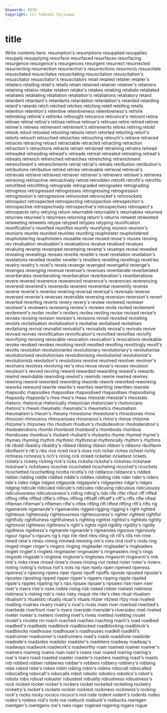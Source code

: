 ```yaml
---
Keywords: 8910 
Copyright: (C) Takeshi Fujisawa
---
```


# title

Write contents here.
 resumption's resumptions resupplied resupplies resupply resupplying resurface
resurfaced resurfaces resurfacing resurgence resurgence's resurgences resurgent resurrect resurrected resurrecting
resurrection resurrection's resurrections resurrects resuscitate resuscitated resuscitates resuscitating resuscitation resuscitation's
resuscitator resuscitator's resuscitators retail retailed retailer retailer's retailers retailing retail's
retails retain retained retainer retainer's retainers retaining retains retake retaken
retake's retakes retaking retaliate retaliated retaliates retaliating retaliation retaliation's retaliations
retaliatory retard retardant retardant's retardants retardation retardation's retarded retarding retard's
retards retch retched retches retching retell retelling retells retention retention's
retentive retentiveness retentiveness's rethink rethinking rethink's rethinks rethought reticence reticence's
reticent retina retinae retinal retina's retinas retinue retinue's retinues retire
retired retiree retiree's retirees retirement retirement's retirements retires retiring retold
retook retool retooled retooling retools retort retorted retorting retort's retorts
retouch retouched retouches retouching retouch's retrace retraced retraces retracing retract
retractable retracted retracting retraction retraction's retractions retracts retrain retrained retraining
retrains retread retreaded retreading retread's retreads retreat retreated retreating retreat's
retreats retrench retrenched retrenches retrenching retrenchment retrenchment's retrenchments retrial retrial's
retrials retribution retribution's retributions retributive retried retries retrievable retrieval retrieval's
retrievals retrieve retrieved retriever retriever's retrievers retrieve's retrieves retrieving retroactive
retroactively retrod retrodden retrofit retrofit's retrofits retrofitted retrofitting retrograde retrograded
retrogrades retrograding retrogress retrogressed retrogresses retrogressing retrogression retrogression's retrogressive retrorocket
retrorocket's retrorockets retrospect retrospected retrospecting retrospection retrospection's retrospective retrospectively retrospective's
retrospectives retrospect's retrospects retry retrying return returnable returnable's returnables returned
returnee returnee's returnees returning return's returns retweet retweeted retweeting retweets
retype retyped retypes retyping reunification reunification's reunified reunifies reunify reunifying
reunion reunion's reunions reunite reunited reunites reuniting reupholster reupholstered reupholstering
reupholsters reusable reuse reused reuse's reuses reusing rev revaluation revaluation's
revaluations revalue revalued revalues revaluing revamp revamped revamping revamp's revamps
reveal revealed revealing revealings reveals reveille reveille's revel revelation revelation's
revelations revelled reveller reveller's revellers revelling revellings revelries revelry revelry's
revel's revels revenge revenged revengeful revenge's revenges revenging revenue revenue's
revenues reverberate reverberated reverberates reverberating reverberation reverberation's reverberations revere revered
reverence reverenced reverence's reverences reverencing reverend reverend's reverends reverent reverential
reverently reveres reverie reverie's reveries revering reversal reversal's reversals reverse
reversed reverse's reverses reversible reversing reversion reversion's revert reverted reverting
reverts revery revery's review reviewed reviewer reviewer's reviewers reviewing review's
reviews revile reviled revilement revilement's reviler reviler's revilers reviles reviling
revise revised revise's revises revising revision revision's revisions revisit revisited
revisiting revisits revitalisation revitalisation's revitalise revitalised revitalises revitalising revival revivalist
revivalist's revivalists revival's revivals revive revived revives revivification revivification's revivified
revivifies revivify revivifying reviving revocable revocation revocation's revocations revokable revoke
revoked revokes revoking revolt revolted revolting revoltingly revolt's revolts revolution
revolutionaries revolutionary revolutionary's revolutionise revolutionised revolutionises revolutionising revolutionist revolutionist's revolutionists
revolution's revolutions revolve revolved revolver revolver's revolvers revolves revolving rev's
revs revue revue's revues revulsion revulsion's revved revving reward rewarded
rewarding reward's rewards rewind rewindable rewinding rewind's rewinds rewire rewired
rewires rewiring reword reworded rewording rewords rework reworked reworking reworks
rewound rewrite rewrite's rewrites rewriting rewritten rewrote rhapsodic rhapsodies rhapsodise
rhapsodised rhapsodises rhapsodising rhapsody rhapsody's rhea rhea's rheas rheostat rheostat's
rheostats rhetoric rhetorical rhetorically rhetorician rhetorician's rhetoricians rhetoric's rheum rheumatic
rheumatic's rheumatics rheumatism rheumatism's rheum's rheumy rhinestone rhinestone's rhinestones rhino
rhinoceri rhinoceros rhinoceroses rhinoceros's rhino's rhinos rhizome rhizome's rhizomes rho
rhodium rhodium's rhododendron rhododendron's rhododendrons rhombi rhomboid rhomboid's rhomboids rhombus
rhombuses rhombus's rhubarb rhubarb's rhubarbs rhyme rhymed rhyme's rhymes rhyming
rhythm rhythmic rhythmical rhythmically rhythm's rhythms rib ribald ribaldry ribaldry's
ribbed ribbing ribbon ribbon's ribbons riboflavin riboflavin's rib's ribs rice
riced rice's rices rich richer riches richest richly richness richness's
rich's ricing rick ricked ricketier ricketiest rickets rickets's rickety ricking
rick's ricks ricksha ricksha's rickshas rickshaw rickshaw's rickshaws ricochet ricocheted
ricocheting ricochet's ricochets ricochetted ricochetting ricotta ricotta's rid riddance riddance's
ridded ridden ridding riddle riddled riddle's riddles riddling ride rider
rider's riders ride's rides ridge ridged ridgepole ridgepole's ridgepoles ridge's
ridges ridging ridicule ridiculed ridicule's ridicules ridiculing ridiculous ridiculously ridiculousness
ridiculousness's riding riding's rids rife rifer rifest riff riffed riffing
riffle riffled riffle's riffles riffling riffraff riffraff's riff's riffs rifle
rifled rifleman rifleman's riflemen rifle's rifles rifling rift rifted rifting
rift's rifts rig rigamarole rigamarole's rigamaroles rigged rigging rigging's right
righted righteous righteously righteousness righteousness's righter rightest rightful rightfully rightfulness
rightfulness's righting rightist rightist's rightists rightly rightmost rightness rightness's right's
rights rigid rigidity rigidity's rigidly rigidness rigidness's rigmarole rigmarole's rigmaroles
rigorous rigorously rigour rigour's rigours rig's rigs rile riled riles
riling rill rill's rills rim rime rimed rime's rimes riming
rimmed rimming rim's rims rind rind's rinds ring ringed ringer
ringer's ringers ringing ringleader ringleader's ringleaders ringlet ringlet's ringlets ringmaster
ringmaster's ringmasters ring's rings ringside ringside's ringtone ringtone's ringtones ringworm
ringworm's rink rink's rinks rinse rinsed rinse's rinses rinsing riot
rioted rioter rioter's rioters rioting rioting's riotous riot's riots rip
ripe ripely ripen ripened ripeness ripeness's ripening ripens riper ripest
ripoff ripoffs riposte riposted riposte's ripostes riposting ripped ripper ripper's
rippers ripping ripple rippled ripple's ripples rippling rip's rips ripsaw
ripsaw's ripsaws rise risen riser riser's risers rise's rises risible
rising risk risked riskier riskiest riskiness riskiness's risking risk's risks
risky risqué rite rite's rites ritual ritualism ritualism's ritualistic ritually
ritual's rituals ritzier ritziest ritzy rival rivalled rivalling rivalries rivalry
rivalry's rival's rivals riven river riverbed riverbed's riverbeds riverfront river's
rivers riverside riverside's riversides rivet riveted riveter riveter's riveters riveting
rivet's rivets rivetted rivetting rivulet rivulet's rivulets rm roach roached
roaches roaching roach's road roadbed roadbed's roadbeds roadblock roadblocked roadblocking
roadblock's roadblocks roadhouse roadhouse's roadhouses roadkill roadkill's roadrunner roadrunner's roadrunners
road's roads roadshow roadside roadside's roadsides roadster roadster's roadsters roadway
roadway's roadways roadwork roadwork's roadworthy roam roamed roamer roamer's roamers
roaming roams roan roan's roans roar roared roaring roaring's roar's
roars roast roasted roaster roaster's roasters roasting roast's roasts rob
robbed robber robberies robber's robbers robbery robbery's robbing robe robed
robe's robes robin robing robin's robins robocall robocalled robocalling robocall's
robocalls robot robotic robotics robotics's robot's robots robs robust robuster
robustest robustly robustness robustness's rock rocked rocker rocker's rockers rocket
rocketed rocketing rocketry rocketry's rocket's rockets rockier rockiest rockiness rockiness's
rocking rock's rocks rocky rococo rococo's rod rode rodent rodent's
rodents rodeo rodeo's rodeos rod's rods roe roebuck roebuck's roebucks
roentgen roentgen's roentgens roe's roes roger rogered rogering rogers rogue

